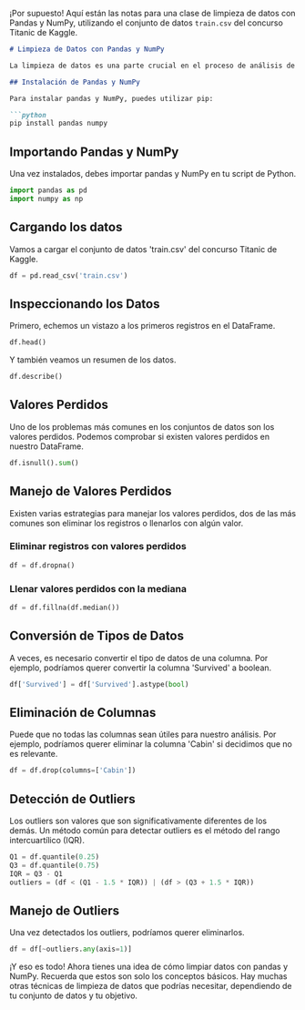 ¡Por supuesto! Aquí están las notas para una clase de limpieza de datos con Pandas y NumPy, utilizando el conjunto de datos `train.csv` del concurso Titanic de Kaggle.

```markdown
# Limpieza de Datos con Pandas y NumPy

La limpieza de datos es una parte crucial en el proceso de análisis de datos. Pandas y NumPy son herramientas poderosas para llevar a cabo esta tarea.

## Instalación de Pandas y NumPy

Para instalar pandas y NumPy, puedes utilizar pip:

```python
pip install pandas numpy
```

## Importando Pandas y NumPy

Una vez instalados, debes importar pandas y NumPy en tu script de Python.

```python
import pandas as pd
import numpy as np
```

## Cargando los datos

Vamos a cargar el conjunto de datos 'train.csv' del concurso Titanic de Kaggle.

```python
df = pd.read_csv('train.csv')
```

## Inspeccionando los Datos

Primero, echemos un vistazo a los primeros registros en el DataFrame.

```python
df.head()
```

Y también veamos un resumen de los datos.

```python
df.describe()
```

## Valores Perdidos

Uno de los problemas más comunes en los conjuntos de datos son los valores perdidos. Podemos comprobar si existen valores perdidos en nuestro DataFrame.

```python
df.isnull().sum()
```

## Manejo de Valores Perdidos

Existen varias estrategias para manejar los valores perdidos, dos de las más comunes son eliminar los registros o llenarlos con algún valor.

### Eliminar registros con valores perdidos

```python
df = df.dropna()
```

### Llenar valores perdidos con la mediana

```python
df = df.fillna(df.median())
```

## Conversión de Tipos de Datos

A veces, es necesario convertir el tipo de datos de una columna. Por ejemplo, podríamos querer convertir la columna 'Survived' a boolean.

```python
df['Survived'] = df['Survived'].astype(bool)
```

## Eliminación de Columnas

Puede que no todas las columnas sean útiles para nuestro análisis. Por ejemplo, podríamos querer eliminar la columna 'Cabin' si decidimos que no es relevante.

```python
df = df.drop(columns=['Cabin'])
```

## Detección de Outliers

Los outliers son valores que son significativamente diferentes de los demás. Un método común para detectar outliers es el método del rango intercuartílico (IQR).

```python
Q1 = df.quantile(0.25)
Q3 = df.quantile(0.75)
IQR = Q3 - Q1
outliers = (df < (Q1 - 1.5 * IQR)) | (df > (Q3 + 1.5 * IQR))
```

## Manejo de Outliers

Una vez detectados los outliers, podríamos querer eliminarlos.

```python
df = df[~outliers.any(axis=1)]
```

¡Y eso es todo! Ahora tienes una idea de cómo limpiar datos con pandas y NumPy. Recuerda que estos son solo los conceptos básicos. Hay muchas otras técnicas de limpieza de datos que podrías necesitar, dependiendo de tu conjunto de datos y tu objetivo.
